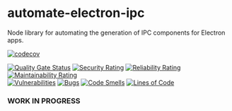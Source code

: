 # automate-electron-ipc

Node library for automating the generation of IPC components for Electron apps.

[![codecov](https://codecov.io/gh/aabmets/automate-electron-ipc/graph/badge.svg?token=xg3PJRlo3o)](https://codecov.io/gh/aabmets/automate-electron-ipc)

[![Quality Gate Status](https://sonarcloud.io/api/project_badges/measure?project=aabmets_automate-electron-ipc&metric=alert_status)](https://sonarcloud.io/summary/new_code?id=aabmets_automate-electron-ipc)
[![Security Rating](https://sonarcloud.io/api/project_badges/measure?project=aabmets_automate-electron-ipc&metric=security_rating)](https://sonarcloud.io/summary/new_code?id=aabmets_automate-electron-ipc)
[![Reliability Rating](https://sonarcloud.io/api/project_badges/measure?project=aabmets_automate-electron-ipc&metric=reliability_rating)](https://sonarcloud.io/summary/new_code?id=aabmets_automate-electron-ipc)
[![Maintainability Rating](https://sonarcloud.io/api/project_badges/measure?project=aabmets_automate-electron-ipc&metric=sqale_rating)](https://sonarcloud.io/summary/new_code?id=aabmets_automate-electron-ipc)<br/>
[![Vulnerabilities](https://sonarcloud.io/api/project_badges/measure?project=aabmets_automate-electron-ipc&metric=vulnerabilities)](https://sonarcloud.io/summary/new_code?id=aabmets_automate-electron-ipc)
[![Bugs](https://sonarcloud.io/api/project_badges/measure?project=aabmets_automate-electron-ipc&metric=bugs)](https://sonarcloud.io/summary/new_code?id=aabmets_automate-electron-ipc)
[![Code Smells](https://sonarcloud.io/api/project_badges/measure?project=aabmets_automate-electron-ipc&metric=code_smells)](https://sonarcloud.io/summary/new_code?id=aabmets_automate-electron-ipc)
[![Lines of Code](https://sonarcloud.io/api/project_badges/measure?project=aabmets_automate-electron-ipc&metric=ncloc)](https://sonarcloud.io/summary/new_code?id=aabmets_automate-electron-ipc)

### WORK IN PROGRESS